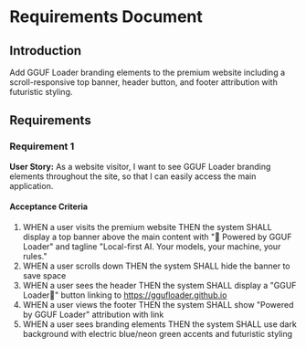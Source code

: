 # Requirements Document

## Introduction

Add GGUF Loader branding elements to the premium website including a scroll-responsive top banner, header button, and footer attribution with futuristic styling.

## Requirements

### Requirement 1

**User Story:** As a website visitor, I want to see GGUF Loader branding elements throughout the site, so that I can easily access the main application.

#### Acceptance Criteria

1. WHEN a user visits the premium website THEN the system SHALL display a top banner above the main content with "🔋 Powered by GGUF Loader" and tagline "Local-first AI. Your models, your machine, your rules."
2. WHEN a user scrolls down THEN the system SHALL hide the banner to save space
3. WHEN a user sees the header THEN the system SHALL display a "GGUF Loader🔋" button linking to https://ggufloader.github.io
4. WHEN a user views the footer THEN the system SHALL show "Powered by GGUF Loader" attribution with link
5. WHEN a user sees branding elements THEN the system SHALL use dark background with electric blue/neon green accents and futuristic styling
